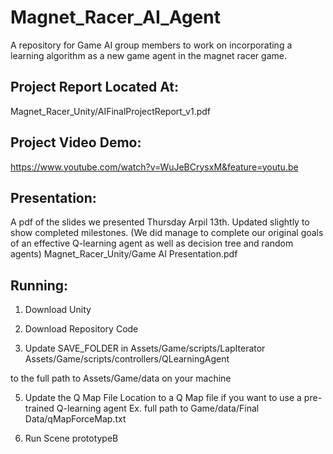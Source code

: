 # Magnet_Racer_AI_Agent
A repository for Game AI group members to work on incorporating a learning algorithm as a new game agent in the magnet racer game.

Project Report Located At:
--------------------------
Magnet_Racer_Unity/AIFinalProjectReport_v1.pdf

Project Video Demo:
-------------------
https://www.youtube.com/watch?v=WuJeBCrysxM&feature=youtu.be

Presentation:
-------------
A pdf of the slides we presented Thursday Arpil 13th. Updated slightly to show completed milestones.
(We did manage to complete our original goals of an effective Q-learning agent as well as decision tree and random agents)
Magnet_Racer_Unity/Game AI Presentation.pdf


Running:
--------
1. Download Unity
2. Download Repository Code

3. Update SAVE_FOLDER in 
 Assets/Game/scripts/LapIterator
 Assets/Game/scripts/controllers/QLearningAgent

 to the full path to Assets/Game/data on your machine

5. Update the Q Map File Location to a Q Map file if you want to use a pre-trained Q-learning agent
  Ex. full path to Game/data/Final Data/qMapForceMap.txt

5. Run Scene prototypeB
